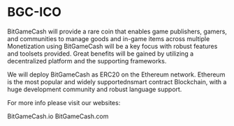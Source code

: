 # BGC-ICO

BitGameCash will provide a rare coin that enables game publishers, gamers, and communities to manage goods and
in-game items across multiple Monetization using BitGameCash will be a key focus with robust features and toolsets 
provided. Great benefits will be gained by utilizing a decentralized platform and the supporting frameworks.


We will deploy BitGameCash as ERC20 on the Ethereum network. Ethereum is the most popular and widely
supportednsmart contract Blockchain, with a huge development community and robust language support.

For more info please visit our websites:

BitGameCash.io
BitGameCash.com
